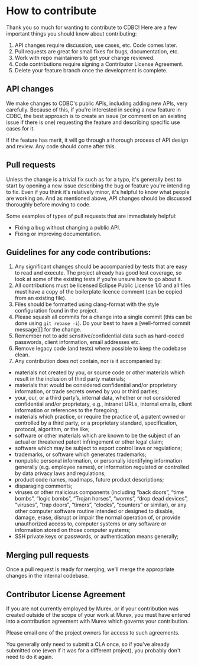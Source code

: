 How to contribute
=================

Thank you so much for wanting to contribute to CDBC! Here are a few important things you should know about contributing:
  1. API changes require discussion, use cases, etc. Code comes later.
  2. Pull requests are great for small fixes for bugs, documentation, etc.
  3. Work with repo maintainers to get your change reviewed.
  4. Code contributions require signing a Contributor License Agreement.
  5. Delete your feature branch once the development is complete.


API changes
-----------

We make changes to CDBC's public APIs, including adding new APIs, very carefully.
Because of this, if you're interested in seeing a new feature in CDBC, the best approach is to create an issue (or comment on an existing issue if there is one) requesting the feature and describing specific use cases for it.

If the feature has merit, it will go through a thorough process of API design and review. Any code should come after this.

Pull requests
-------------

Unless the change is a trivial fix such as for a typo, it's generally best to start by opening a new issue describing the bug or feature you're intending to fix.
Even if you think it's relatively minor, it's helpful to know what people are working on. And as mentioned above, API changes should be discussed thoroughly before moving to code.

Some examples of types of pull requests that are immediately helpful:
  - Fixing a bug without changing a public API.
  - Fixing or improving documentation.
  
Guidelines for any code contributions:
--------------------------------------

  1. Any significant changes should be accompanied by tests that are easy to read and execute. The project already has good test coverage, so look at some of the existing tests if you're unsure how to go about it.
  2. All contributions must be licensed Eclipse Public License 1.0 and all files must have a copy of the boilerplate licence comment (can be copied from an existing file).
  3. Files should be formatted using clang-format with the style configuration found in the project.
  4. Please squash all commits for a change into a single commit (this can be done using `git rebase -i`). Do your best to have a [well-formed commit message][] for the change.
  5. Remember not to add sensitive/confidential data such as hard-coded passwords, client information, email addresses etc.
  6. Remove legacy code (and tests) where possible to keep the codebase clean.
  7. Any contribution does not contain, nor is it accompanied by:
   - materials not created by you, or source code or other materials which result in the inclusion of third party materials;
   - materials that would be considered confidential and/or proprietary information, or trade secrets owned by you or third parties;
   - your, our, or a third party’s, internal data, whether or not considered confidential and/or proprietary, e.g., intranet URLs, internal emails, client information or references to the foregoing;
   - materials which practice, or require the practice of, a patent owned or controlled by a third party, or a proprietary standard, specification, protocol, algorithm, or the like;
   - software or other materials which are known to be the subject of an actual or threatened patent infringement or other legal claim;
   - software which may be subject to export control laws or regulations;
   - trademarks, or software which generates trademarks;
   - nonpublic personal information, or personally identifying information generally (e.g. employee names), or information regulated or controlled by data privacy laws and regulations;
   - product code names, roadmaps, future product descriptions;
   - disparaging comments;
   - viruses or other malicious components (including “back doors”, “time bombs”, “logic bombs”, “Trojan horses”, “worms”, “drop dead devices”, “viruses”, “trap doors”, “timers”, “clocks”, “counters” or similar), or any other computer software routine intended or designed to disable, damage, erase, disrupt or impair the normal operation of, or provide unauthorized access to, computer systems or any software or information stored on those computer systems;
   - SSH private keys or passwords, or authentication means generally;

Merging pull requests
---------------------

Once a pull request is ready for merging, we'll merge the appropriate changes in the internal codebase.

Contributor License Agreement
-----------------------------

If you are not currently employed by Murex, or if your contribution was created outside of the scope of your work at Murex, you must have entered into a contribution agreement with Murex which governs your contribution.  

Please email one of the project owners for access to such agreements.

You generally only need to submit a CLA once, so if you've already submitted one (even if it was for a different project), you probably don't need to do it again.